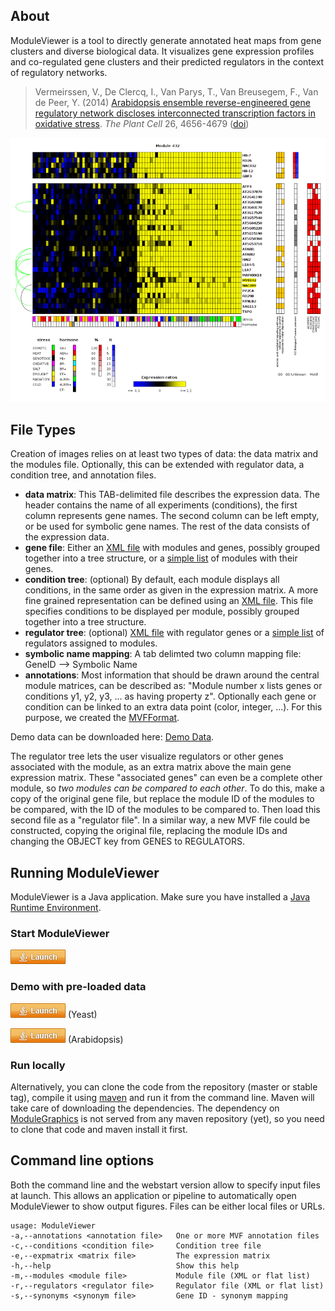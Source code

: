 ## About  ###
ModuleViewer is a tool to directly generate annotated heat maps from gene clusters and diverse biological data. It visualizes gene expression profiles and co-regulated gene clusters and their predicted regulators in the context of regulatory networks.

> Vermeirssen, V., De Clercq, I., Van Parys, T., Van Breusegem, F., Van de Peer, Y. (2014) [Arabidopsis ensemble reverse-engineered gene regulatory network discloses interconnected transcription factors in oxidative stress][supp_data]. *The Plant Cell* 26, 4656-4679 ([doi][])

[supp_data]: http://bioinformatics.psb.ugent.be/supplementary_data/vamei/module_display/
[doi]: https://doi.org/10.1105/tpc.114.131417

![Module 17](files/module_432.png)


## File Types  ####

Creation of images relies on at least two types of data: the data matrix and the modules file. Optionally, this can be extended with regulator data, a condition tree, and annotation files.

* **data matrix**: This TAB-delimited file describes the expression data. The header contains the name of all experiments (conditions), the first column represents gene names. The second column can be left empty, or be used for symbolic gene names. The rest of the data consists of the expression data. 
* **gene file**: Either an [XML file](TreeFile.md) with modules and genes, possibly grouped together into a tree structure, or a [simple list](ListFile.md) of modules with their genes.
* **condition tree**: (optional) By default, each module displays all conditions, in the same order as given in the expression matrix. A more fine grained representation can be defined using an [XML file](TreeFile.md). This file specifies conditions to be displayed per module, possibly grouped together into a tree structure.
* **regulator tree**: (optional) [XML file](TreeFile.md) with regulator genes or a [simple list](ListFile.md) of regulators assigned to modules.
* **symbolic name mapping**: A tab delimted two column mapping file: GeneID --> Symbolic Name
* **annotations**: Most information that should be drawn around the central module matrices, can be described as: "Module number x lists genes or conditions y1, y2, y3, ... as having property z". Optionally each gene or condition can be linked to an extra data point (color, integer, ...). For this purpose, we created the [MVFFormat](MVFFormat.md).

Demo data can be downloaded here: [Demo Data](ModuleViewerDemoData.md).

The regulator tree lets the user visualize regulators or other genes associated with the module, as an extra matrix above the main gene expression matrix.
These "associated genes" can even be a complete other module, so *two modules can be compared to each other*. To do this, make a copy of the original gene file, but replace the module ID of the modules to be compared, with the ID of the modules to be compared to. Then load this second file as a "regulator file". In a similar way, a new MVF file could be constructed, copying the original file, replacing the module IDs and changing the OBJECT key from GENES to REGULATORS.

## Running ModuleViewer ######

ModuleViewer is a Java application. Make sure you have installed a [Java Runtime Environment][java].

[java]: https://www.java.com/en/download/

### Start ModuleViewer ####

[![Java WebStart](files/webstart.gif)](http://bioinformatics.psb.ugent.be/webtools/moduleviewer/launch.jnlp)

### Demo with pre-loaded data ####

[![Java WebStart](files/webstart.gif)](http://bioinformatics.psb.ugent.be/webtools/moduleviewer/launch.jnlp?expmatrix=http://bioinformatics.psb.ugent.be/webtools/moduleviewer/testdata/hughratcur/hughratcur_nan_filtered&modules=http://bioinformatics.psb.ugent.be/webtools/moduleviewer/testdata/hughratcur/hughratcur_nan_filtered_geneTree.xml&conditions=http://bioinformatics.psb.ugent.be/webtools/moduleviewer/testdata/hughratcur/hughratcur_nan_filtered_conditionTree.xml&regulators=http://bioinformatics.psb.ugent.be/webtools/moduleviewer/testdata/hughratcur/hughratcur_nan_filtered_regulatorTree.xml&annotations=http://bioinformatics.psb.ugent.be/webtools/moduleviewer/testdata/hughratcur/Annotations.mvf)
 (Yeast)

[![Java WebStart](files/webstart.gif)](http://bioinformatics.psb.ugent.be/webtools/moduleviewer/launch.jnlp?expmatrix=http://bioinformatics.psb.ugent.be/webtools/moduleviewer/testdata/abiotic_stress/ATH1stress_expr&modules=http://bioinformatics.psb.ugent.be/webtools/moduleviewer/testdata/abiotic_stress/kmclust600_2014&regulators=http://bioinformatics.psb.ugent.be/webtools/moduleviewer/testdata/abiotic_stress/kmclust600_2014_reg&annotations=http://bioinformatics.psb.ugent.be/webtools/moduleviewer/testdata/abiotic_stress/annotations.mvf&synonyms=http://bioinformatics.psb.ugent.be/webtools/moduleviewer/testdata/abiotic_stress/ath_symbol_2013)
 (Arabidopsis)
### Run locally ###

Alternatively, you can clone the code from the repository (master or stable tag), compile it using [maven][] and run it from the command line. Maven will take care of downloading the dependencies. The dependency on [ModuleGraphics][] is not served from any maven repository (yet), so you need to clone that code and maven install it first.

[webstart]: http://bioinformatics.psb.ugent.be/webtools/moduleviewer/launch.jnlp
[maven]: https://maven.apache.org/
[ModuleGraphics]: https://github.com/thpar/ModuleGraphics

## Command line options #########

Both the command line and the webstart version allow to specify input files at launch. This allows an application or pipeline to automatically open ModuleViewer to show output figures.
Files can be either local files or URLs.

```
usage: ModuleViewer
-a,--annotations <annotation file>   One or more MVF annotation files
-c,--conditions <condition file>     Condition tree file
-e,--expmatrix <matrix file>         The expression matrix
-h,--help                            Show this help
-m,--modules <module file>           Module file (XML or flat list)
-r,--regulators <regulator file>     Regulator file (XML or flat list)
-s,--synonyms <synonym file>         Gene ID - synonym mapping
```
